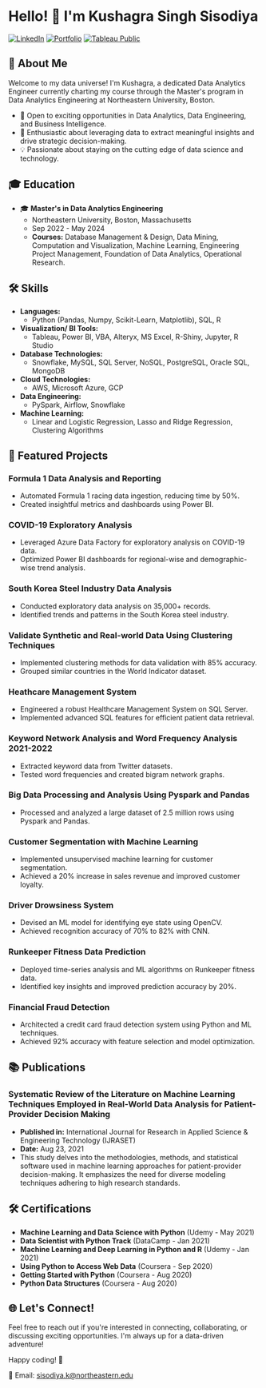 # Hello! 👋 I'm Kushagra Singh Sisodiya

[![LinkedIn](https://img.shields.io/badge/LinkedIn-Connect-blue)](https://www.linkedin.com/in/kushagra-sisodiya/)
[![Portfolio](https://img.shields.io/badge/Portfolio-View-brightgreen)](https://www.datascienceportfol.io/kushagrasisodiya)
[![Tableau Public](https://img.shields.io/badge/Tableau%20Public-View-blue)](https://public.tableau.com/app/profile/kushagra.singh.sisodiya/vizzes)

## 🚀 About Me

Welcome to my data universe! I'm Kushagra, a dedicated Data Analytics Engineer currently charting my course through the Master's program in Data Analytics Engineering at Northeastern University, Boston.

- 🔭 Open to exciting opportunities in Data Analytics, Data Engineering, and Business Intelligence.
- 🌱 Enthusiastic about leveraging data to extract meaningful insights and drive strategic decision-making.
- 💡 Passionate about staying on the cutting edge of data science and technology.


## 🎓 Education

- 🎓 **Master's in Data Analytics Engineering**
  - Northeastern University, Boston, Massachusetts
  - Sep 2022 - May 2024
  - **Courses:** Database Management & Design, Data Mining, Computation and Visualization, Machine Learning, Engineering Project Management, Foundation of Data Analytics, Operational Research.
 

## 🛠️ Skills

- **Languages:** 
  - Python (Pandas, Numpy, Scikit-Learn, Matplotlib), SQL, R
- **Visualization/ BI Tools:** 
  - Tableau, Power BI, VBA, Alteryx, MS Excel, R-Shiny, Jupyter, R Studio
- **Database Technologies:** 
  - Snowflake, MySQL, SQL Server, NoSQL, PostgreSQL, Oracle SQL, MongoDB
- **Cloud Technologies:** 
  - AWS, Microsoft Azure, GCP
- **Data Engineering:** 
  - PySpark, Airflow, Snowflake
- **Machine Learning:** 
  - Linear and Logistic Regression, Lasso and Ridge Regression, Clustering Algorithms


## 🚀 Featured Projects

### Formula 1 Data Analysis and Reporting

- Automated Formula 1 racing data ingestion, reducing time by 50%.
- Created insightful metrics and dashboards using Power BI.

### COVID-19 Exploratory Analysis

- Leveraged Azure Data Factory for exploratory analysis on COVID-19 data.
- Optimized Power BI dashboards for regional-wise and demographic-wise trend analysis.

### South Korea Steel Industry Data Analysis

- Conducted exploratory data analysis on 35,000+ records.
- Identified trends and patterns in the South Korea steel industry.

### Validate Synthetic and Real-world Data Using Clustering Techniques

- Implemented clustering methods for data validation with 85% accuracy.
- Grouped similar countries in the World Indicator dataset.

### Heathcare Management System

- Engineered a robust Healthcare Management System on SQL Server.
- Implemented advanced SQL features for efficient patient data retrieval.

### Keyword Network Analysis and Word Frequency Analysis 2021-2022

- Extracted keyword data from Twitter datasets.
- Tested word frequencies and created bigram network graphs.

### Big Data Processing and Analysis Using Pyspark and Pandas

- Processed and analyzed a large dataset of 2.5 million rows using Pyspark and Pandas.
  
### Customer Segmentation with Machine Learning

- Implemented unsupervised machine learning for customer segmentation.
- Achieved a 20% increase in sales revenue and improved customer loyalty.

### Driver Drowsiness System

- Devised an ML model for identifying eye state using OpenCV.
- Achieved recognition accuracy of 70% to 82% with CNN.

### Runkeeper Fitness Data Prediction

- Deployed time-series analysis and ML algorithms on Runkeeper fitness data.
- Identified key insights and improved prediction accuracy by 20%.

### Financial Fraud Detection

- Architected a credit card fraud detection system using Python and ML techniques.
- Achieved 92% accuracy with feature selection and model optimization.

## 📚 Publications

### Systematic Review of the Literature on Machine Learning Techniques Employed in Real-World Data Analysis for Patient-Provider Decision Making
- **Published in:** International Journal for Research in Applied Science & Engineering Technology (IJRASET)
- **Date:** Aug 23, 2021
- This study delves into the methodologies, methods, and statistical software used in machine learning approaches for patient-provider decision-making. It emphasizes the need for diverse modeling techniques adhering to high research standards.

## 🛠️ Certifications

- **Machine Learning and Data Science with Python** (Udemy - May 2021)
- **Data Scientist with Python Track** (DataCamp - Jan 2021)
- **Machine Learning and Deep Learning in Python and R** (Udemy - Jan 2021)
- **Using Python to Access Web Data** (Coursera - Sep 2020)
- **Getting Started with Python** (Coursera - Aug 2020)
- **Python Data Structures** (Coursera - Aug 2020)


## 🌐 Let's Connect!

Feel free to reach out if you're interested in connecting, collaborating, or discussing exciting opportunities. I'm always up for a data-driven adventure!

Happy coding! 🚀

📧 Email: sisodiya.k@northeastern.edu

